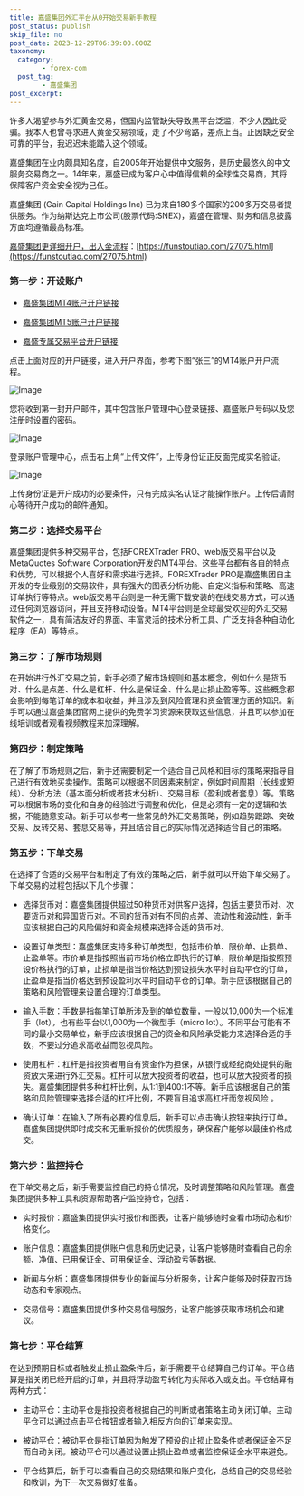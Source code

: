 ```yaml
---
title: 嘉盛集团外汇平台从0开始交易新手教程
post_status: publish
skip_file: no
post_date: 2023-12-29T06:39:00.000Z
taxonomy:
  category:
        - forex-com
  post_tag:
        - 嘉盛集团
post_excerpt: 
---
```

许多人渴望参与外汇黄金交易，但国内监管缺失导致黑平台泛滥，不少人因此受骗。我本人也曾寻求进入黄金交易领域，走了不少弯路，差点上当。正因缺乏安全可靠的平台，我迟迟未能踏入这个领域。

嘉盛集团在业内颇具知名度，自2005年开始提供中文服务，是历史最悠久的中文服务交易商之一。14年来，嘉盛已成为客户心中值得信赖的全球性交易商，其将保障客户资金安全视为己任。

嘉盛集团 (Gain Capital Holdings Inc) 已为来自180多个国家的200多万交易者提供服务。作为纳斯达克上市公司(股票代码:SNEX)，嘉盛在管理、财务和信息披露方面均遵循最高标准。

[嘉盛集团更详细开户，出入金流程](https://funstoutiao.com/27075.html)：[https://funstoutiao.com/27075.html](https://funstoutiao.com/27075.html)

### 第一步：开设账户

* [嘉盛集团MT4账户开户链接](https://s.ssgg.net/jsmt4)

* [嘉盛集团MT5账户开户链接](https://s.ssgg.net/jsmt5)

* [嘉盛专属交易平台开户链接](https://s.ssgg.net/js)

点击上面对应的开户链接，进入开户界面，参考下图“张三”的MT4账户开户流程。

![Image](https://prod-files-secure.s3.us-west-2.amazonaws.com/39ed1227-6d7d-4570-be36-9ccd4a2c4241/7a167aea-686b-400d-af59-4e18eb607a40/640.png?X-Amz-Algorithm=AWS4-HMAC-SHA256&X-Amz-Content-Sha256=UNSIGNED-PAYLOAD&X-Amz-Credential=ASIAZI2LB466QWNQO4WW%2F20250420%2Fus-west-2%2Fs3%2Faws4_request&X-Amz-Date=20250420T041308Z&X-Amz-Expires=3600&X-Amz-Security-Token=IQoJb3JpZ2luX2VjEBEaCXVzLXdlc3QtMiJIMEYCIQDTskTqbnPhau6%2BlihTy6wvxFd5LPbG642BoexG3Ec2HwIhAKNgxZ4HPEbls7nepz3oClbNX1Mad48ibS0nIXGLALl3KogECJr%2F%2F%2F%2F%2F%2F%2F%2F%2F%2FwEQABoMNjM3NDIzMTgzODA1IgwYvWeGvfMuLVAro3Yq3AMw8q45qEtJX3xTNJPxgzjYUZIfbGy4VrsPod7iMxgw%2F6bWSN8HIlT3uMat2IMs1RYXB8tQtRYidIHhdRyPV1VY%2BUzH4973291YdVzpkHalzZ%2FIbr4hGpPjQKO975%2Fui4ChX2bkPM3EqRIOT3nEMXIuONFNq9%2BuU6EafVT%2Felt96qiuH6Q9XtV%2Fe4XgILJZGN4JbWGgGpr%2FvIKv57Md%2BXfdiuUkpvE2UCM1rMhm87VPTCJLCnuKYB3iQCml98Fqtry7oZ3ODaocs9FTygqqT9IMUsOVdX3OcfQSN4HQazj1m1SFEKzEycgAmOzyrbW1LHRjdXK3u%2Bmc%2BBoFpzPj5FAXAC4WmXB%2FDecBKAN%2BSg%2B9laQG70ftPYn%2F%2FAaxA7mktEEP6ciehMHBnXew%2BjQCWMRU1xbtx%2FdsAFWm1masmAUEgi4BQp08x9uVYNkjtiNncARPWA6hlgHbdlBHtJ00cMOTbqFNJReEzUqAn%2BFohaNAFokKLLSYON%2B7AHC522ND6bOpqP1NnrURp%2BzJTbYmnNwl0gPWDsHipPQGbJ1aN4ngnKE6YXWGDgJsenDhLoq1o4RBN2Vtnyfqd1bqFI0Nztfv3ZYVCfnRk67AjTUVfDw0jfVJmYNDH2JXeHNgxDCsgJHABjqkAVtx%2BCYLOqC356bw43gn7IxUYhDICkPDzCJpZ0beK0xKB%2F8pHpiFbOeN3Wwacq%2FIBUld5b%2BEHwnI1psiALEBHT0lRTdK0FCc1iumKRlOKYl5TnontKQhfiZnzINCucT5PIxsn4pVffdrFCvGO2YmoeNTTMWrqHbgTVp1R6g5inHI9vaZSWjkKAkv03CFeDzC2ZbQBM1XpV5II6NPtWn6D5j5EwDi&X-Amz-Signature=4c4e4a95865e744cb4698caaeb159d6d29a09532174ac51b03098b9f1933622d&X-Amz-SignedHeaders=host&x-id=GetObject)

您将收到第一封开户邮件，其中包含账户管理中心登录链接、嘉盛账户号码以及您注册时设置的密码。

![Image](https://prod-files-secure.s3.us-west-2.amazonaws.com/39ed1227-6d7d-4570-be36-9ccd4a2c4241/eaa1c6b3-2877-4284-a0e1-530e222c27fb/image.png?X-Amz-Algorithm=AWS4-HMAC-SHA256&X-Amz-Content-Sha256=UNSIGNED-PAYLOAD&X-Amz-Credential=ASIAZI2LB466QWNQO4WW%2F20250420%2Fus-west-2%2Fs3%2Faws4_request&X-Amz-Date=20250420T041308Z&X-Amz-Expires=3600&X-Amz-Security-Token=IQoJb3JpZ2luX2VjEBEaCXVzLXdlc3QtMiJIMEYCIQDTskTqbnPhau6%2BlihTy6wvxFd5LPbG642BoexG3Ec2HwIhAKNgxZ4HPEbls7nepz3oClbNX1Mad48ibS0nIXGLALl3KogECJr%2F%2F%2F%2F%2F%2F%2F%2F%2F%2FwEQABoMNjM3NDIzMTgzODA1IgwYvWeGvfMuLVAro3Yq3AMw8q45qEtJX3xTNJPxgzjYUZIfbGy4VrsPod7iMxgw%2F6bWSN8HIlT3uMat2IMs1RYXB8tQtRYidIHhdRyPV1VY%2BUzH4973291YdVzpkHalzZ%2FIbr4hGpPjQKO975%2Fui4ChX2bkPM3EqRIOT3nEMXIuONFNq9%2BuU6EafVT%2Felt96qiuH6Q9XtV%2Fe4XgILJZGN4JbWGgGpr%2FvIKv57Md%2BXfdiuUkpvE2UCM1rMhm87VPTCJLCnuKYB3iQCml98Fqtry7oZ3ODaocs9FTygqqT9IMUsOVdX3OcfQSN4HQazj1m1SFEKzEycgAmOzyrbW1LHRjdXK3u%2Bmc%2BBoFpzPj5FAXAC4WmXB%2FDecBKAN%2BSg%2B9laQG70ftPYn%2F%2FAaxA7mktEEP6ciehMHBnXew%2BjQCWMRU1xbtx%2FdsAFWm1masmAUEgi4BQp08x9uVYNkjtiNncARPWA6hlgHbdlBHtJ00cMOTbqFNJReEzUqAn%2BFohaNAFokKLLSYON%2B7AHC522ND6bOpqP1NnrURp%2BzJTbYmnNwl0gPWDsHipPQGbJ1aN4ngnKE6YXWGDgJsenDhLoq1o4RBN2Vtnyfqd1bqFI0Nztfv3ZYVCfnRk67AjTUVfDw0jfVJmYNDH2JXeHNgxDCsgJHABjqkAVtx%2BCYLOqC356bw43gn7IxUYhDICkPDzCJpZ0beK0xKB%2F8pHpiFbOeN3Wwacq%2FIBUld5b%2BEHwnI1psiALEBHT0lRTdK0FCc1iumKRlOKYl5TnontKQhfiZnzINCucT5PIxsn4pVffdrFCvGO2YmoeNTTMWrqHbgTVp1R6g5inHI9vaZSWjkKAkv03CFeDzC2ZbQBM1XpV5II6NPtWn6D5j5EwDi&X-Amz-Signature=4cada62da3568f736a79a09a741331c135bbd560edfe5037be9522092b026898&X-Amz-SignedHeaders=host&x-id=GetObject)

登录账户管理中心，点击右上角“上传文件”，上传身份证正反面完成实名验证。

![Image](https://prod-files-secure.s3.us-west-2.amazonaws.com/39ed1227-6d7d-4570-be36-9ccd4a2c4241/54090639-09fc-46b4-a135-e0289f707147/image.png?X-Amz-Algorithm=AWS4-HMAC-SHA256&X-Amz-Content-Sha256=UNSIGNED-PAYLOAD&X-Amz-Credential=ASIAZI2LB466QWNQO4WW%2F20250420%2Fus-west-2%2Fs3%2Faws4_request&X-Amz-Date=20250420T041308Z&X-Amz-Expires=3600&X-Amz-Security-Token=IQoJb3JpZ2luX2VjEBEaCXVzLXdlc3QtMiJIMEYCIQDTskTqbnPhau6%2BlihTy6wvxFd5LPbG642BoexG3Ec2HwIhAKNgxZ4HPEbls7nepz3oClbNX1Mad48ibS0nIXGLALl3KogECJr%2F%2F%2F%2F%2F%2F%2F%2F%2F%2FwEQABoMNjM3NDIzMTgzODA1IgwYvWeGvfMuLVAro3Yq3AMw8q45qEtJX3xTNJPxgzjYUZIfbGy4VrsPod7iMxgw%2F6bWSN8HIlT3uMat2IMs1RYXB8tQtRYidIHhdRyPV1VY%2BUzH4973291YdVzpkHalzZ%2FIbr4hGpPjQKO975%2Fui4ChX2bkPM3EqRIOT3nEMXIuONFNq9%2BuU6EafVT%2Felt96qiuH6Q9XtV%2Fe4XgILJZGN4JbWGgGpr%2FvIKv57Md%2BXfdiuUkpvE2UCM1rMhm87VPTCJLCnuKYB3iQCml98Fqtry7oZ3ODaocs9FTygqqT9IMUsOVdX3OcfQSN4HQazj1m1SFEKzEycgAmOzyrbW1LHRjdXK3u%2Bmc%2BBoFpzPj5FAXAC4WmXB%2FDecBKAN%2BSg%2B9laQG70ftPYn%2F%2FAaxA7mktEEP6ciehMHBnXew%2BjQCWMRU1xbtx%2FdsAFWm1masmAUEgi4BQp08x9uVYNkjtiNncARPWA6hlgHbdlBHtJ00cMOTbqFNJReEzUqAn%2BFohaNAFokKLLSYON%2B7AHC522ND6bOpqP1NnrURp%2BzJTbYmnNwl0gPWDsHipPQGbJ1aN4ngnKE6YXWGDgJsenDhLoq1o4RBN2Vtnyfqd1bqFI0Nztfv3ZYVCfnRk67AjTUVfDw0jfVJmYNDH2JXeHNgxDCsgJHABjqkAVtx%2BCYLOqC356bw43gn7IxUYhDICkPDzCJpZ0beK0xKB%2F8pHpiFbOeN3Wwacq%2FIBUld5b%2BEHwnI1psiALEBHT0lRTdK0FCc1iumKRlOKYl5TnontKQhfiZnzINCucT5PIxsn4pVffdrFCvGO2YmoeNTTMWrqHbgTVp1R6g5inHI9vaZSWjkKAkv03CFeDzC2ZbQBM1XpV5II6NPtWn6D5j5EwDi&X-Amz-Signature=1111c201771eb95be02ea6e3c5b84d671adc853e87af89d5bbaf095cec21ace0&X-Amz-SignedHeaders=host&x-id=GetObject)

上传身份证是开户成功的必要条件，只有完成实名认证才能操作账户。上传后请耐心等待开户成功的邮件通知。

### 第二步：选择交易平台

嘉盛集团提供多种交易平台，包括FOREXTrader PRO、web版交易平台以及MetaQuotes Software Corporation开发的MT4平台。这些平台都有各自的特点和优势，可以根据个人喜好和需求进行选择。FOREXTrader PRO是嘉盛集团自主开发的专业级别的交易软件，具有强大的图表分析功能、自定义指标和策略、高速订单执行等特点。web版交易平台则是一种无需下载安装的在线交易方式，可以通过任何浏览器访问，并且支持移动设备。MT4平台则是全球最受欢迎的外汇交易软件之一，具有简洁友好的界面、丰富灵活的技术分析工具、广泛支持各种自动化程序（EA）等特点。

### 第三步：了解市场规则

在开始进行外汇交易之前，新手必须了解市场规则和基本概念，例如什么是货币对、什么是点差、什么是杠杆、什么是保证金、什么是止损止盈等等。这些概念都会影响到每笔订单的成本和收益，并且涉及到风险管理和资金管理方面的知识。新手可以通过嘉盛集团官网上提供的免费学习资源来获取这些信息，并且可以参加在线培训或者观看视频教程来加深理解。

### 第四步：制定策略

在了解了市场规则之后，新手还需要制定一个适合自己风格和目标的策略来指导自己进行有效地买卖操作。策略可以根据不同因素来制定，例如时间周期（长线或短线）、分析方法（基本面分析或者技术分析）、交易目标（盈利或者套息）等。策略可以根据市场的变化和自身的经验进行调整和优化，但是必须有一定的逻辑和依据，不能随意变动。新手可以参考一些常见的外汇交易策略，例如趋势跟踪、突破交易、反转交易、套息交易等，并且结合自己的实际情况选择适合自己的策略。

### 第五步：下单交易

在选择了合适的交易平台和制定了有效的策略之后，新手就可以开始下单交易了。下单交易的过程包括以下几个步骤：

* 选择货币对：嘉盛集团提供超过50种货币对供客户选择，包括主要货币对、次要货币对和异国货币对。不同的货币对有不同的点差、流动性和波动性，新手应该根据自己的风险偏好和资金规模来选择合适的货币对。

* 设置订单类型：嘉盛集团支持多种订单类型，包括市价单、限价单、止损单、止盈单等。市价单是指按照当前市场价格立即执行的订单，限价单是指按照预设价格执行的订单，止损单是指当价格达到预设损失水平时自动平仓的订单，止盈单是指当价格达到预设盈利水平时自动平仓的订单。新手应该根据自己的策略和风险管理来设置合理的订单类型。

* 输入手数：手数是指每笔订单所涉及到的单位数量，一般以10,000为一个标准手（lot），也有些平台以1,000为一个微型手（micro lot）。不同平台可能有不同的最小交易单位，新手应该根据自己的资金和风险承受能力来选择合适的手数，不要过分追求高收益而忽视风险。

* 使用杠杆：杠杆是指投资者用自有资金作为担保，从银行或经纪商处提供的融资放大来进行外汇交易。杠杆可以放大投资者的收益，也可以放大投资者的损失。嘉盛集团提供多种杠杆比例，从1:1到400:1不等。新手应该根据自己的策略和风险管理来选择合适的杠杆比例，不要盲目追求高杠杆而忽视风险 。

* 确认订单：在输入了所有必要的信息后，新手可以点击确认按钮来执行订单。嘉盛集团提供即时成交和无重新报价的优质服务，确保客户能够以最佳价格成交。

### 第六步：监控持仓

在下单交易之后，新手需要监控自己的持仓情况，及时调整策略和风险管理。嘉盛集团提供多种工具和资源帮助客户监控持仓，包括：

* 实时报价：嘉盛集团提供实时报价和图表，让客户能够随时查看市场动态和价格变化。

* 账户信息：嘉盛集团提供账户信息和历史记录，让客户能够随时查看自己的余额、净值、已用保证金、可用保证金、浮动盈亏等数据。

* 新闻与分析：嘉盛集团提供专业的新闻与分析服务，让客户能够及时获取市场动态和专家观点。

* 交易信号：嘉盛集团提供多种交易信号服务，让客户能够获取市场机会和建议。

### 第七步：平仓结算

在达到预期目标或者触发止损止盈条件后，新手需要平仓结算自己的订单。平仓结算是指关闭已经开启的订单，并且将浮动盈亏转化为实际收入或支出。平仓结算有两种方式：

* 主动平仓：主动平仓是指投资者根据自己的判断或者策略主动关闭订单。主动平仓可以通过点击平仓按钮或者输入相反方向的订单来实现。

* 被动平仓：被动平仓是指订单因为触发了预设的止损止盈条件或者保证金不足而自动关闭。被动平仓可以通过设置止损止盈单或者监控保证金水平来避免。

* 平仓结算后，新手可以查看自己的交易结果和账户变化，总结自己的交易经验和教训，为下一次交易做好准备。